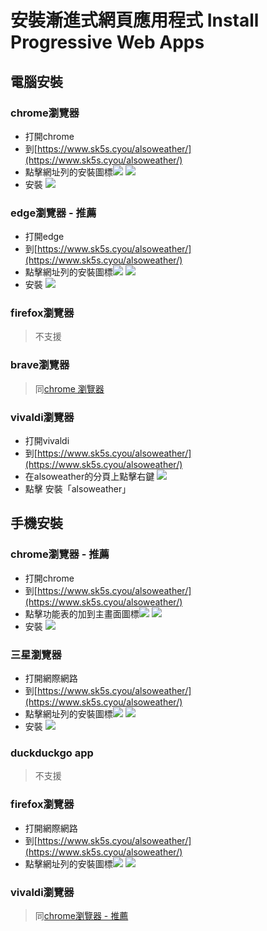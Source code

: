 # 安裝漸進式網頁應用程式 Install Progressive Web Apps

## 電腦安裝
### chrome瀏覽器
- 打開chrome
- 到[https://www.sk5s.cyou/alsoweather/](https://www.sk5s.cyou/alsoweather/)
- 點擊網址列的安裝圖標![](https://upload.cc/i1/2021/12/04/IlbBQx.png)
![](https://upload.cc/i1/2021/12/04/619ZYe.png)
- 安裝
![](https://upload.cc/i1/2021/12/04/GHIXpL.png)

### edge瀏覽器 - 推薦
- 打開edge
- 到[https://www.sk5s.cyou/alsoweather/](https://www.sk5s.cyou/alsoweather/)
- 點擊網址列的安裝圖標![](https://upload.cc/i1/2021/12/04/0qOGc9.png)
![](https://upload.cc/i1/2021/12/04/LlcvBG.png)
- 安裝
![](https://upload.cc/i1/2021/12/04/JVOXQ9.png)

### firefox瀏覽器
> 不支援

### brave瀏覽器
> 同[chrome 瀏覽器](#chrome瀏覽器)

### vivaldi瀏覽器
- 打開vivaldi
- 到[https://www.sk5s.cyou/alsoweather/](https://www.sk5s.cyou/alsoweather/)
- 在alsoweather的分頁上點擊右鍵
![](https://upload.cc/i1/2021/12/04/BbCExd.png)
- 點擊 安裝「alsoweather」

## 手機安裝
### chrome瀏覽器 - 推薦
- 打開chrome
- 到[https://www.sk5s.cyou/alsoweather/](https://www.sk5s.cyou/alsoweather/)
- 點擊功能表的加到主畫面圖標![](https://upload.cc/i1/2021/12/04/16aBEi.png)
![](https://upload.cc/i1/2021/12/04/zW2XUL.png)
- 安裝
![](https://upload.cc/i1/2021/12/04/mIOtLB.png)

### 三星瀏覽器
- 打開網際網路
- 到[https://www.sk5s.cyou/alsoweather/](https://www.sk5s.cyou/alsoweather/)
- 點擊網址列的安裝圖標![](https://upload.cc/i1/2021/12/04/N8W4Zd.png)
![](https://upload.cc/i1/2021/12/04/9PLOEl.png)
- 安裝
![](https://upload.cc/i1/2021/12/04/w1gWqD.png)

### duckduckgo app
> 不支援

### firefox瀏覽器
- 打開網際網路
- 到[https://www.sk5s.cyou/alsoweather/](https://www.sk5s.cyou/alsoweather/)
- 點擊網址列的安裝圖標![](https://upload.cc/i1/2021/12/04/841in2.png)
![](https://upload.cc/i1/2021/12/04/wDbSoH.png)

### vivaldi瀏覽器
> 同[chrome瀏覽器 - 推薦](#chrome瀏覽器---推薦)